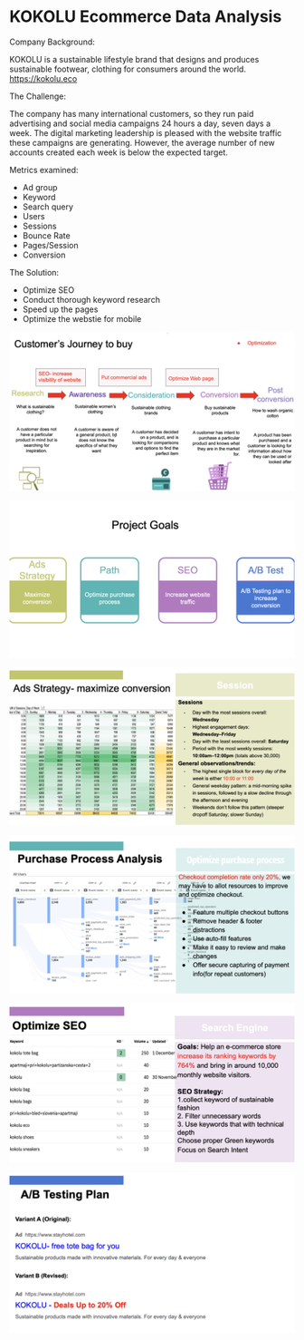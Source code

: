 # KOKOLU Ecommerce Data Analysis

Company Background:  

KOKOLU is a sustainable lifestyle brand that designs and produces sustainable footwear, clothing for consumers around the world.
https://kokolu.eco

The Challenge:

The company has many international customers, so they run paid advertising and social media campaigns 24 hours a day, seven days a week. The digital marketing leadership is pleased with the website traffic these campaigns are generating. However, the average number of new accounts created each week is below the expected target.

Metrics examined:
- Ad group
- Keyword
- Search query
- Users
- Sessions
- Bounce Rate
- Pages/Session
- Conversion

The Solution:

- Optimize SEO
- Conduct thorough keyword research
- Speed up the pages
- Optimize the webstie for mobile


![Logo](https://github.com/JerylLee/Ecommerce-process-flow-analysis/blob/main/Screen%20Shot%202022-12-30%20at%208.53.28%20AM.png?raw=true)

![Logo](https://github.com/JerylLee/Ecommerce-process-flow-analysis/blob/main/Screen%20Shot%202022-12-30%20at%208.53.39%20AM.png?raw=true)

![Logo](https://github.com/JerylLee/Ecommerce-process-flow-analysis/blob/main/Screen%20Shot%202022-12-30%20at%208.53.48%20AM.png?raw=true)

![Logo](https://github.com/JerylLee/Ecommerce-process-flow-analysis/blob/main/Screen%20Shot%202022-12-30%20at%208.54.00%20AM.png?raw=true)

![Logo](https://github.com/JerylLee/Ecommerce-process-flow-analysis/blob/main/Screen%20Shot%202022-12-30%20at%208.54.12%20AM.png?raw=true)

![Logo](https://github.com/JerylLee/Ecommerce-process-flow-analysis/blob/main/Screen%20Shot%202022-12-30%20at%208.54.21%20AM.png?raw=true)

